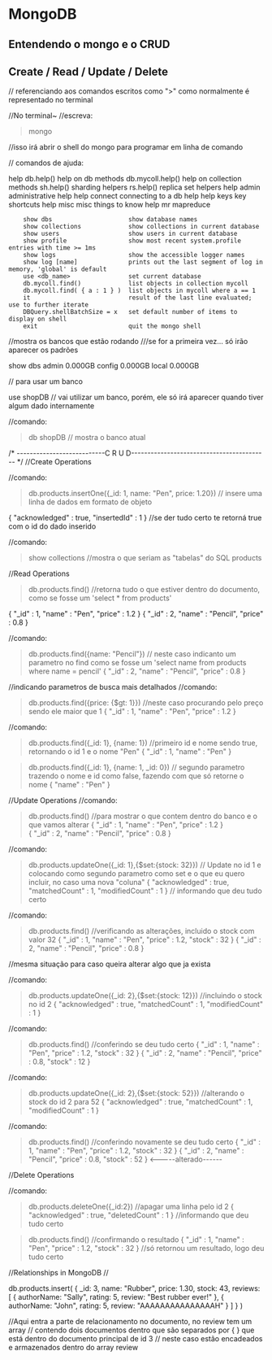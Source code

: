 # MongoDB
## Entendendo o mongo e o CRUD

## Create / Read / Update / Delete


// referenciando aos comandos escritos como ">" como normalmente é representado no terminal

//No terminal~
//escreva:

> mongo

//isso irá abrir o shell do mongo para programar em linha de comando

// comandos de ajuda:

help
        db.help()                    help on db methods
        db.mycoll.help()             help on collection methods
        sh.help()                    sharding helpers
        rs.help()                    replica set helpers
        help admin                   administrative help
        help connect                 connecting to a db help
        help keys                    key shortcuts
        help misc                    misc things to know
        help mr                      mapreduce

        show dbs                     show database names
        show collections             show collections in current database
        show users                   show users in current database
        show profile                 show most recent system.profile entries with time >= 1ms
        show logs                    show the accessible logger names
        show log [name]              prints out the last segment of log in memory, 'global' is default
        use <db_name>                set current database
        db.mycoll.find()             list objects in collection mycoll
        db.mycoll.find( { a : 1 } )  list objects in mycoll where a == 1
        it                           result of the last line evaluated; use to further iterate
        DBQuery.shellBatchSize = x   set default number of items to display on shell
        exit                         quit the mongo shell



//mostra os bancos que estão rodando
///se for a primeira vez... só irão aparecer os padrões

show dbs
admin   0.000GB
config  0.000GB
local   0.000GB

// para usar um banco

use shopDB
// vai utilizar um banco, porém, ele só irá aparecer quando tiver algum dado internamente

//comando:
>db
shopDB
// mostra o banco atual


/* ---------------------------C R U D------------------------------------------ */
//Create Operations

//comando:
>db.products.insertOne({_id: 1, name: "Pen", price: 1.20}) // insere uma linha de dados em formato de objeto

{ "acknowledged" : true, "insertedId" : 1 } //se der tudo certo te retorná true com o id do dado inserido

//comando:
>show collections   //mostra o que seriam as "tabelas" do SQL
products


//Read Operations
> db.products.find() //retorna tudo o que estiver dentro do documento, como se fosse um 'select * from products'

{ "_id" : 1, "name" : "Pen", "price" : 1.2 }
{ "_id" : 2, "name" : "Pencil", "price" : 0.8 }

//comando:
> db.products.find({name: "Pencil"}) // neste caso indicanto um parametro no find como se fosse um 'select name from products where name = pencil'
{ "_id" : 2, "name" : "Pencil", "price" : 0.8 }

//indicando parametros de busca mais detalhados
//comando:

> db.products.find({price: {$gt: 1}}) //neste caso procurando pelo preço sendo ele maior que 1
{ "_id" : 1, "name" : "Pen", "price" : 1.2 } 


//comando:
> db.products.find({_id: 1}, {name: 1}) //primeiro id e nome sendo true, retornando o id 1 e o nome "Pen"
{ "_id" : 1, "name" : "Pen" }

> db.products.find({_id: 1}, {name: 1, _id: 0}) // segundo parametro trazendo o nome e id como false, fazendo com que só retorne o nome
{ "name" : "Pen" }



//Update Operations
//comando:
> db.products.find() //para mostrar o que contem dentro do banco e o que vamos alterar
{ "_id" : 1, "name" : "Pen", "price" : 1.2 }   
{ "_id" : 2, "name" : "Pencil", "price" : 0.8 }

//comando:
> db.products.updateOne({_id: 1},{$set:{stock: 32}}) // Update no id 1 e colocando como segundo parametro como set e o que eu quero incluir, no caso uma nova "coluna"
{ "acknowledged" : true, "matchedCount" : 1, "modifiedCount" : 1 } // informando que deu tudo certo

//comando:
> db.products.find() //verificando as alterações, incluido o stock com valor 32
{ "_id" : 1, "name" : "Pen", "price" : 1.2, "stock" : 32 }
{ "_id" : 2, "name" : "Pencil", "price" : 0.8 }


//mesma situação para caso queira alterar algo que ja exista

//comando:
> db.products.updateOne({_id: 2},{$set:{stock: 12}})  //incluindo o stock no id 2
{ "acknowledged" : true, "matchedCount" : 1, "modifiedCount" : 1 }

//comando:
> db.products.find() //conferindo se deu tudo certo
{ "_id" : 1, "name" : "Pen", "price" : 1.2, "stock" : 32 }
{ "_id" : 2, "name" : "Pencil", "price" : 0.8, "stock" : 12 }

//comando:
> db.products.updateOne({_id: 2},{$set:{stock: 52}}) //alterando o stock do id 2 para 52 
{ "acknowledged" : true, "matchedCount" : 1, "modifiedCount" : 1 }

//comando:
> db.products.find() //conferindo novamente se deu tudo certo
{ "_id" : 1, "name" : "Pen", "price" : 1.2, "stock" : 32 }
{ "_id" : 2, "name" : "Pencil", "price" : 0.8, "stock" : 52 } <-----alterado------



//Delete Operations

//comando:
> db.products.deleteOne({_id:2}) //apagar uma linha pelo id 2
{ "acknowledged" : true, "deletedCount" : 1 } //informando que deu tudo certo

> db.products.find() //confirmando o resultado
{ "_id" : 1, "name" : "Pen", "price" : 1.2, "stock" : 32 } //só retornou um resultado, logo deu tudo certo


//Relationships in MongoDB
//

db.products.insert(
        {
        _id: 3,
        name: "Rubber",
        price: 1.30,
        stock: 43,
        reviews: [
                {
                        authorName: "Sally",
                        rating: 5,
                        review: "Best rubber ever!"
                },
                {
                        authorName: "John",
                        rating: 5,
                        review: "AAAAAAAAAAAAAAAH"
                }
                ]
        }
)

//Aqui entra a parte de relacionamento no documento, no review tem um array
// contendo dois documentos dentro que são separados por { } que está dentro do documento principal de id 3
// neste caso estão encadeados e armazenados dentro do array review
